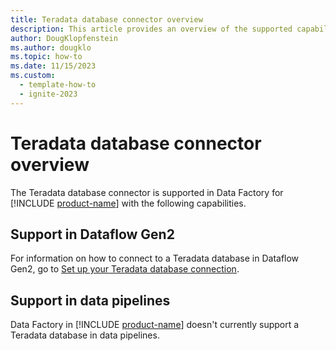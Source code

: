```yaml
---
title: Teradata database connector overview
description: This article provides an overview of the supported capabilities of the Teradata database connector.
author: DougKlopfenstein
ms.author: dougklo
ms.topic: how-to
ms.date: 11/15/2023
ms.custom:
  - template-how-to
  - ignite-2023
---
```


# Teradata database connector overview

The Teradata database connector is supported in Data Factory for [!INCLUDE [product-name](../includes/product-name.md)] with the following capabilities.


## Support in Dataflow Gen2

For information on how to connect to a Teradata database in Dataflow Gen2, go to [Set up your Teradata database connection](connector-teradata-database.md).

## Support in data pipelines

Data Factory in [!INCLUDE [product-name](../includes/product-name.md)] doesn't currently support a Teradata database in data pipelines.
